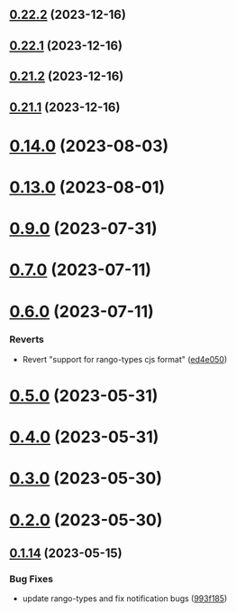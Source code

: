 ## [0.22.2](https://github.com/yeager-eren/rango-client/compare/provider-keplr@0.22.1...provider-keplr@0.22.2) (2023-12-16)



## [0.22.1](https://github.com/yeager-eren/rango-client/compare/provider-keplr@0.21.2...provider-keplr@0.22.1) (2023-12-16)



## [0.21.2](https://github.com/yeager-eren/rango-client/compare/provider-keplr@0.21.1-next.68...provider-keplr@0.21.2) (2023-12-16)



## [0.21.1](https://github.com/yeager-eren/rango-client/compare/provider-keplr@0.22.0...provider-keplr@0.21.1) (2023-12-16)



# [0.14.0](https://github.com/rango-exchange/rango-client/compare/provider-keplr@0.13.0...provider-keplr@0.14.0) (2023-08-03)



# [0.13.0](https://github.com/rango-exchange/rango-client/compare/provider-keplr@0.12.0...provider-keplr@0.13.0) (2023-08-01)



# [0.9.0](https://github.com/rango-exchange/rango-client/compare/provider-keplr@0.8.0...provider-keplr@0.9.0) (2023-07-31)



# [0.7.0](https://github.com/rango-exchange/rango-client/compare/provider-keplr@0.6.0...provider-keplr@0.7.0) (2023-07-11)



# [0.6.0](https://github.com/rango-exchange/rango-client/compare/provider-keplr@0.5.0...provider-keplr@0.6.0) (2023-07-11)


### Reverts

* Revert "support for rango-types cjs format" ([ed4e050](https://github.com/rango-exchange/rango-client/commit/ed4e050bfc0dcde7aeffa6b0d73b02080a5721eb))



# [0.5.0](https://github.com/rango-exchange/rango-client/compare/provider-keplr@0.4.0...provider-keplr@0.5.0) (2023-05-31)



# [0.4.0](https://github.com/rango-exchange/rango-client/compare/provider-keplr@0.3.0...provider-keplr@0.4.0) (2023-05-31)



# [0.3.0](https://github.com/rango-exchange/rango-client/compare/provider-keplr@0.2.0...provider-keplr@0.3.0) (2023-05-30)



# [0.2.0](https://github.com/rango-exchange/rango-client/compare/provider-keplr@0.1.15...provider-keplr@0.2.0) (2023-05-30)



## [0.1.14](https://github.com/rango-exchange/rango-client/compare/provider-keplr@0.1.13...provider-keplr@0.1.14) (2023-05-15)


### Bug Fixes

* update rango-types and fix notification bugs ([993f185](https://github.com/rango-exchange/rango-client/commit/993f185e0b8c5e5e15a2c65ba2d85d1f9c8daa90))



